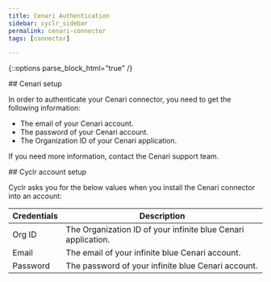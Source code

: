 ```yaml
---
title: Cenari Authentication
sidebar: cyclr_sidebar
permalink: cenari-connector
tags: [connector]

---
```

{::options parse_block_html="true" /}
<section class="card py-5 my-5">
## Cenari setup

In order to authenticate your Cenari connector, you need to get the following information:

- The email of your Cenari account. 
- The password of your Cenari account. 
- The Organization ID of your Cenari application. 

If you need more information, contact the Cenari support team.


</section>
<section class="card py-5 my-5">
## Cyclr account setup

Cyclr asks you for the below values when you install the Cenari connector into an account:
  
| Credentials | Description                                                  |
| ----------- | ------------------------------------------------------------ |
| Org ID      | The Organization ID of your infinite blue Cenari application. |
| Email       | The email of your infinite blue Cenari account.            |
| Password    | The password of your infinite blue Cenari account.           |



</section>
